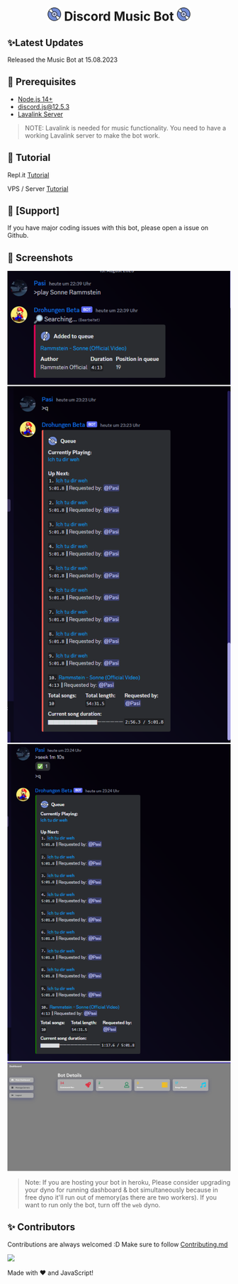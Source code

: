 <h1 align="center"><img src="./assets/logo.gif" width="30px"> Discord Music Bot <img src="./assets/logo.gif" width="30px"></h1>

## ✨Latest Updates

Released the Music Bot at 15.08.2023

## 🚧 Prerequisites

- [Node.js 14+](https://nodejs.org/en/download/)
- [discord.js@12.5.3](https://www.npmjs.com/package/discord.js/v/12.5.3)
- [Lavalink Server](https://darrennathanael.com/post/how-to-lavalink/?utm_source=github-Pxsx&utm_medium=readme&utm_campaign=Pxsx&utm_content=lavalink-prerequisites)

> NOTE: Lavalink is needed for music functionality. You need to have a working Lavalink server to make the bot work.

## 📝 Tutorial


Repl.it [Tutorial](https://github.com/Pxsx/Discord-MusicBot/wiki/Installation-on-Repl-it)

VPS / Server [Tutorial](https://github.com/Pxsx/Discord-MusicBot/wiki/Installation-on-a-Linux-server)

## 📝 [Support]

If you have major coding issues with this bot, please open a issue on Github.

## 📸 Screenshots

<div align="left"><img src="/assets/Screenshot_1.png"></div><div align="center"><img src="/assets/Screenshot_2.png"></div><div align="right"><img src="/assets/Screenshot_3.png"></div>

<div align="center"><img src="/assets/feature.png"></div>

> Note: If you are hosting your bot in heroku, Please consider upgrading your dyno for running dashboard & bot simultaneously because in free dyno it'll run out of memory(as there are two workers). If you want to run only the bot, turn off the `web` dyno.

## ✨ Contributors

Contributions are always welcomed :D Make sure to follow [Contributing.md](/CONTRIBUTING.md)

<a href="https://github.com/Pxsx/Discord-MusicBot/graphs/contributors">
  <img src="https://contributors-img.web.app/image?repo=Pxsx/Discord-MusicBot" />
</a>

Made with :heart: and JavaScript!
